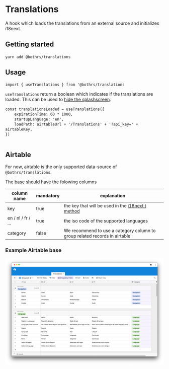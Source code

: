 # Translations

A hook which loads the translations from an external source and initializes i18next.

## Getting started

`yarn add @bothrs/translations`

## Usage

```
import { useTranslations } from '@bothrs/translations
```

`useTranslations` return a boolean which indicates if the translations are loaded. This can be used to [hide the splashscreen](https://docs.expo.dev/versions/latest/sdk/splash-screen/).

```
const translationsLoaded = useTranslations({
    expirationTime: 60 * 1000,
    startupLanguage: 'en',
    loadPath: airtableUrl + '/Translations' + '?api_key=' + airtableKey,
})


```

## Airtable

For now, airtable is the only supported data-source of `@bothrs/translations`.

The base should have the folowing columns

| column name        | mandatory | explanation                                                                                 |
| ------------------ | --------- | ------------------------------------------------------------------------------------------- |
| key                | true      | the key that will be used in the [i18next t method](https://www.i18next.com/overview/api#t) |
| en / nl / fr / ... | true      | the iso code of the supported languages                                                     |
| category           | false     | We recommend to use a category column to group related records in airtable                  |

### Example Airtable base

![Example Airtable base](https://raw.githubusercontent.com/bothrs/open-source/main/packages/translations/assets/recommended-airtable-base.png)
